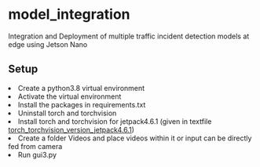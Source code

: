 # model_integration
Integration and Deployment of multiple traffic incident detection models at edge using Jetson Nano


<h2>Setup</h2

1. Create a python3.8 virtual environment
2. Activate the virtual environment
3. Install the packages in requirements.txt
4. Uninstall torch and torchvision
5. Install torch and torchvision for jetpack4.6.1 (given in textfile [torch_torchvision_version_jetpack4.6.1](https://github.com/amaljacobs/model_integration/blob/master/torch_torchvision_version_jetpack4.6.1))
6. Create a folder Videos and place videos within it or input can be directly fed from camera
7. Run gui3.py
